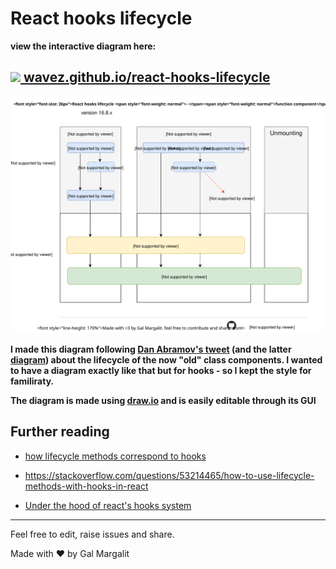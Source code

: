 # React hooks lifecycle


**view the interactive diagram here:**
<h2>
  <a href="https://wavez.github.io/react-hooks-lifecycle/">
  <img src="https://upload.wikimedia.org/wikipedia/commons/a/a7/React-icon.svg" width="48"/> 
  wavez.github.io/react-hooks-lifecycle
 </a> 
</h2>
  
![react hooks lifecycle](https://raw.githubusercontent.com/Wavez/react-hooks-lifecycle/master/chart.svg)

**I made this diagram following [Dan Abramov's tweet](https://twitter.com/dan_abramov/status/981712092611989509) (and the latter [diagram](http://projects.wojtekmaj.pl/react-lifecycle-methods-diagram/)) about the lifecycle of the now "old" class components.
I wanted to have a diagram exactly like that but for hooks - so I kept the style for familiraty.**

**The diagram is made using [draw.io](https://draw.io) and is easily editable through its GUI**

## Further reading
- [how lifecycle methods correspond to hooks](https://reactjs.org/docs/hooks-faq.html#how-do-lifecycle-methods-correspond-to-hooks)

- https://stackoverflow.com/questions/53214465/how-to-use-lifecycle-methods-with-hooks-in-react

- [Under the hood of react's hooks system](https://medium.com/the-guild/under-the-hood-of-reacts-hooks-system-eb59638c9dba)
---
Feel free to edit, raise issues and share.

Made with ❤ by Gal Margalit



